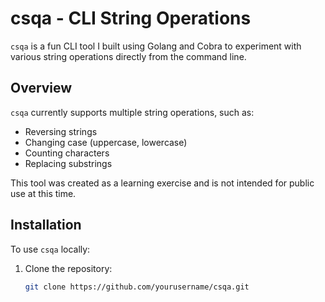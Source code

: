 # csqa - CLI String Operations

`csqa` is a fun CLI tool I built using Golang and Cobra to experiment with various string operations directly from the command line.

## Overview

`csqa` currently supports multiple string operations, such as:

- Reversing strings
- Changing case (uppercase, lowercase)
- Counting characters
- Replacing substrings

This tool was created as a learning exercise and is not intended for public use at this time.

## Installation

To use `csqa` locally:

1. Clone the repository:
   ```bash
   git clone https://github.com/yourusername/csqa.git

